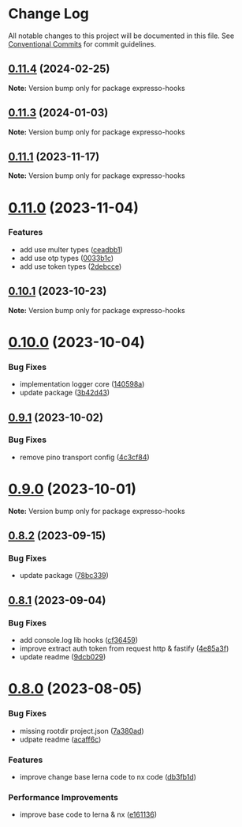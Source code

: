 # Change Log

All notable changes to this project will be documented in this file.
See [Conventional Commits](https://conventionalcommits.org) for commit guidelines.

## [0.11.4](https://github.com/masb0ymas/expresso/compare/v0.11.3...v0.11.4) (2024-02-25)

**Note:** Version bump only for package expresso-hooks

## [0.11.3](https://github.com/masb0ymas/expresso/compare/v0.11.2...v0.11.3) (2024-01-03)

**Note:** Version bump only for package expresso-hooks

## [0.11.1](https://github.com/masb0ymas/expresso/compare/v0.11.0...v0.11.1) (2023-11-17)

**Note:** Version bump only for package expresso-hooks

# [0.11.0](https://github.com/masb0ymas/expresso/compare/v0.10.1...v0.11.0) (2023-11-04)

### Features

- add use multer types ([ceadbb1](https://github.com/masb0ymas/expresso/commit/ceadbb136a39c17ad8cb4e42c32b77df32be026b))
- add use otp types ([0033b1c](https://github.com/masb0ymas/expresso/commit/0033b1c848c9b180c275b3d7e4dbfb95b24710c2))
- add use token types ([2debcce](https://github.com/masb0ymas/expresso/commit/2debcce758fc89eb0f9f7e22f02be10fb2febac7))

## [0.10.1](https://github.com/masb0ymas/expresso/compare/v0.10.0...v0.10.1) (2023-10-23)

**Note:** Version bump only for package expresso-hooks

# [0.10.0](https://github.com/masb0ymas/expresso/compare/v0.9.1...v0.10.0) (2023-10-04)

### Bug Fixes

- implementation logger core ([140598a](https://github.com/masb0ymas/expresso/commit/140598a4e296de99ddee9ee5fdaf0232bb552ce5))
- update package ([3b42d43](https://github.com/masb0ymas/expresso/commit/3b42d43ce7231180cb8dda558057d3c63c13fd81))

## [0.9.1](https://github.com/masb0ymas/expresso/compare/v0.9.0...v0.9.1) (2023-10-02)

### Bug Fixes

- remove pino transport config ([4c3cf84](https://github.com/masb0ymas/expresso/commit/4c3cf84f26f369725161f851bb366ce87cff736d))

# [0.9.0](https://github.com/masb0ymas/expresso/compare/v0.8.2...v0.9.0) (2023-10-01)

**Note:** Version bump only for package expresso-hooks

## [0.8.2](https://github.com/masb0ymas/expresso/compare/v0.8.1...v0.8.2) (2023-09-15)

### Bug Fixes

- update package ([78bc339](https://github.com/masb0ymas/expresso/commit/78bc3398ba3468b5256f39b1b6c18cf9770b0f5f))

## [0.8.1](https://github.com/masb0ymas/expresso/compare/v0.8.0...v0.8.1) (2023-09-04)

### Bug Fixes

- add console.log lib hooks ([cf36459](https://github.com/masb0ymas/expresso/commit/cf36459395f87cb01b6d78d9da7773369a6b5d88))
- improve extract auth token from request http & fastify ([4e85a3f](https://github.com/masb0ymas/expresso/commit/4e85a3fcbfdd8f8aa3173bfc8cc6d9e7886442c8))
- update readme ([9dcb029](https://github.com/masb0ymas/expresso/commit/9dcb029eb76a6bbbd98ee441da79aceaf5eebdc8))

# [0.8.0](https://github.com/masb0ymas/expresso/compare/v0.7.5...v0.8.0) (2023-08-05)

### Bug Fixes

- missing rootdir project.json ([7a380ad](https://github.com/masb0ymas/expresso/commit/7a380ad83c079cae72dcb629b2522177fe2454f9))
- udpate readme ([acaff6c](https://github.com/masb0ymas/expresso/commit/acaff6c7377da6f43b230698ae9b6bb981b9d296))

### Features

- improve change base lerna code to nx code ([db3fb1d](https://github.com/masb0ymas/expresso/commit/db3fb1ddf5933aeb229c9761e03e13e100084b32))

### Performance Improvements

- improve base code to lerna & nx ([e161136](https://github.com/masb0ymas/expresso/commit/e161136559ed99d821150c950f6c96d157344958))
